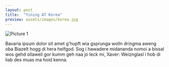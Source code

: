```yaml
---
layout: post
title:  "Yining AT Korea"
preview: assets/images/korea.jpg
---
```


![Picture 1](holder.js/800x600?auto=yes)

Bavaria ipsum dolor sit amet g’hupft wia gsprunga wolln dringma aweng oba Biazelt hogg di hera helfgod. Sog i hawadere midananda nomoi a bissal wos gehd ollaweil gor kumm geh naa jo leck mi, Xaver: Weiznglasl i hob di liab des muas ma hoid kenna.
